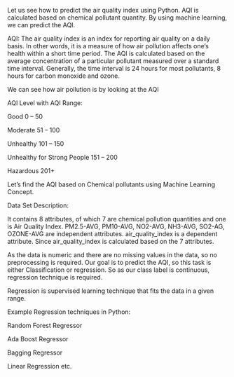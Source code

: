 Let us see how to predict the air quality index using Python. AQI is calculated based on chemical pollutant quantity. By using machine learning, we can predict the AQI.

AQI: The air quality index is an index for reporting air quality on a daily basis.  In other words, it is a measure of how air pollution affects one’s health within a short time period. The AQI is calculated based on the average concentration of a particular pollutant measured over a standard time interval. Generally, the time interval is 24 hours for most pollutants, 8 hours for carbon monoxide and ozone.

We can see how air pollution is by looking at the AQI

AQI Level with AQI Range:

Good	0 – 50

Moderate	51 – 100

Unhealthy	101 – 150

Unhealthy for Strong People	151 – 200

Hazardous	201+




Let’s find the AQI based on Chemical pollutants using Machine Learning Concept. 




Data Set Description:



It contains 8 attributes, of which 7 are chemical pollution quantities and one is Air Quality Index.
PM2.5-AVG, PM10-AVG, NO2-AVG, NH3-AVG, SO2-AG, OZONE-AVG are independent attributes. air_quality_index is a dependent attribute. Since air_quality_index is calculated based on the 7 attributes.

As the data is numeric and there are no missing values in the data, so no preprocessing is required. Our goal is to predict the AQI, so this task is either Classification or regression. So as our class label is continuous, regression technique is required.

Regression is supervised learning technique that fits the data in a given range. 

Example Regression techniques in Python:

Random Forest Regressor

Ada Boost Regressor

Bagging Regressor

Linear Regression etc.

